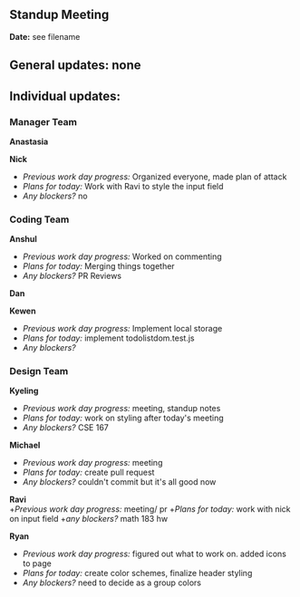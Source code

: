 ## Standup Meeting  
**Date:**  see filename

## General updates:  none
 

## Individual updates:  

### Manager Team  
**Anastasia**  
 
**Nick**  
+ *Previous work day progress:* Organized everyone, made plan of attack
+ *Plans for today:* Work with Ravi to style the input field
+ *Any blockers?* no

### Coding Team  

**Anshul**  
+ *Previous work day progress:* Worked on commenting
+ *Plans for today:* Merging things together
+ *Any blockers?* PR Reviews

**Dan**  

**Kewen**  
+ *Previous work day progress:* Implement local storage
+ *Plans for today:* implement todolistdom.test.js
+ *Any blockers?*

### Design Team  

**Kyeling**  
+ *Previous work day progress:* meeting, standup notes
+ *Plans for today:* work on styling after today's meeting
+ *Any blockers?* CSE 167

**Michael**  
+ *Previous work day progress:* meeting
+ *Plans for today:* create pull request
+ *Any blockers?* couldn't commit but it's all good now

**Ravi**  
+*Previous work day progress:*
meeting/ pr
+*Plans for today:* work with nick on input field
+*any blockers?* math 183 hw

**Ryan**  
+ *Previous work day progress:*
figured out what to work on. added icons to page
+ *Plans for today:*
create color schemes, finalize header styling
+ *Any blockers?* need to decide as a group colors

